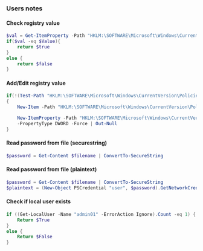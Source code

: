### Users notes

#### Check registry value

```PowerShell
$val = Get-ItemProperty -Path "HKLM:\SOFTWARE\Microsoft\Windows\CurrentVersion\Policies\System" | Select-Object -ExpandProperty "NoConnectedUser" -ErrorAction Stop
if($val -eq $Value){
    return $true
}
else {
    return $false
}
```

#### Add/Edit registry value

```PowerShell
if(!(Test-Path "HKLM:\SOFTWARE\Microsoft\Windows\CurrentVersion\Policies\System"))
{
    New-Item -Path "HKLM:\SOFTWARE\Microsoft\Windows\CurrentVersion\Policies\System" -Force | Out-Null

    New-ItemProperty -Path "HKLM:\SOFTWARE\Microsoft\Windows\CurrentVersion\Policies\System" -Name "NoConnectedUser" -Value 3 `
    -PropertyType DWORD -Force | Out-Null
}
```

#### Read password from file (securestring)

```PowerShell
$password = Get-Content $filename | ConvertTo-SecureString
```

#### Read password from file (plaintext)

```PowerShell
$password = Get-Content $filename | ConvertTo-SecureString
$plaintext = (New-Object PSCredential "user", $password).GetNetworkCredential().Password
```

#### Check if local user exists

```PowerShell
if ((Get-LocalUser -Name "admin01" -ErrorAction Ignore).Count -eq 1) {
    Return $True
}
else {
    Return $False
}
```
